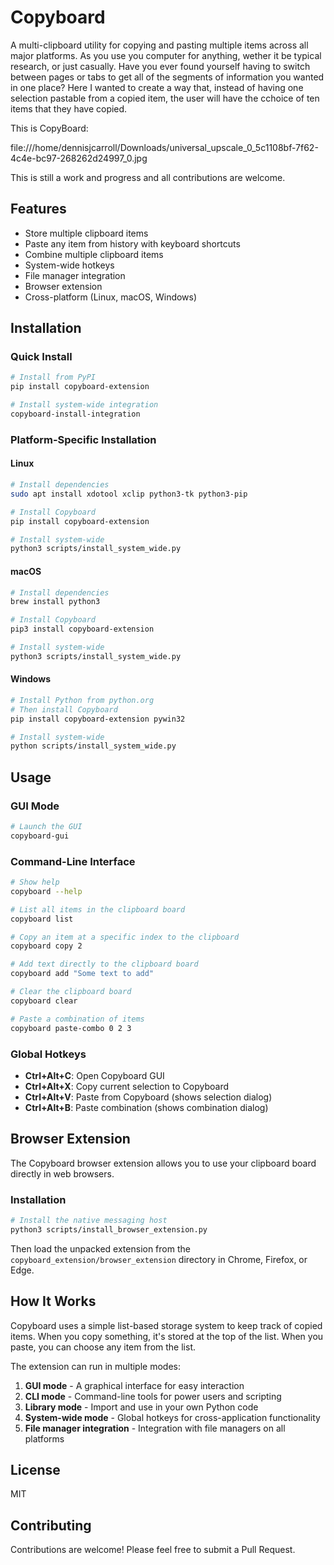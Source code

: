 # Copyboard

A multi-clipboard utility for copying and pasting multiple items across all major platforms.
As you use you computer for anything, wether it be typical research, or just casually. Have you ever found yourself having to switch between pages or tabs to get all of the segments of information you wanted in one place? 
Here I wanted to create a way that, instead of having one selection pastable from a copied item, the user will have the cchoice of ten items that they have copied. 

This is CopyBoard: 

file:///home/dennisjcarroll/Downloads/universal_upscale_0_5c1108bf-7f62-4c4e-bc97-268262d24997_0.jpg





This is still a work and progress and all contributions are welcome.

## Features

- Store multiple clipboard items
- Paste any item from history with keyboard shortcuts
- Combine multiple clipboard items
- System-wide hotkeys
- File manager integration
- Browser extension
- Cross-platform (Linux, macOS, Windows)

## Installation

### Quick Install

```bash
# Install from PyPI
pip install copyboard-extension

# Install system-wide integration
copyboard-install-integration
```

### Platform-Specific Installation

#### Linux

```bash
# Install dependencies
sudo apt install xdotool xclip python3-tk python3-pip

# Install Copyboard
pip install copyboard-extension

# Install system-wide
python3 scripts/install_system_wide.py
```

#### macOS

```bash
# Install dependencies
brew install python3

# Install Copyboard
pip3 install copyboard-extension

# Install system-wide
python3 scripts/install_system_wide.py
```

#### Windows

```bash
# Install Python from python.org
# Then install Copyboard
pip install copyboard-extension pywin32

# Install system-wide
python scripts/install_system_wide.py
```

## Usage

### GUI Mode

```bash
# Launch the GUI
copyboard-gui
```

### Command-Line Interface

```bash
# Show help
copyboard --help

# List all items in the clipboard board
copyboard list

# Copy an item at a specific index to the clipboard
copyboard copy 2

# Add text directly to the clipboard board
copyboard add "Some text to add"

# Clear the clipboard board
copyboard clear

# Paste a combination of items
copyboard paste-combo 0 2 3
```

### Global Hotkeys

- **Ctrl+Alt+C**: Open Copyboard GUI
- **Ctrl+Alt+X**: Copy current selection to Copyboard
- **Ctrl+Alt+V**: Paste from Copyboard (shows selection dialog)
- **Ctrl+Alt+B**: Paste combination (shows combination dialog)

## Browser Extension

The Copyboard browser extension allows you to use your clipboard board directly in web browsers.

### Installation

```bash
# Install the native messaging host
python3 scripts/install_browser_extension.py
```

Then load the unpacked extension from the `copyboard_extension/browser_extension` directory in Chrome, Firefox, or Edge.

## How It Works

Copyboard uses a simple list-based storage system to keep track of copied items. When you copy something, it's stored at the top of the list. When you paste, you can choose any item from the list.

The extension can run in multiple modes:
1. **GUI mode** - A graphical interface for easy interaction
2. **CLI mode** - Command-line tools for power users and scripting
3. **Library mode** - Import and use in your own Python code
4. **System-wide mode** - Global hotkeys for cross-application functionality
5. **File manager integration** - Integration with file managers on all platforms

## License

MIT

## Contributing

Contributions are welcome! Please feel free to submit a Pull Request.
